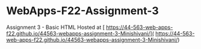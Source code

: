 # WebApps-F22-Assignment-3
Assignment 3 - Basic HTML
Hosted at [ https://44-563-web-apps-f22.github.io/44563-webapps-assignment-3-Minishivani/]( https://44-563-web-apps-f22.github.io/44563-webapps-assignment-3-Minishivani/)